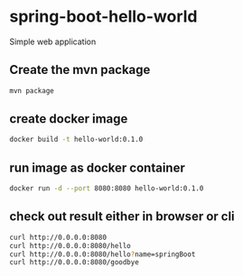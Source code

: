 # spring-boot-hello-world
Simple web application

## Create the mvn package
```bash
mvn package
```
## create docker image
```bash
docker build -t hello-world:0.1.0
```

## run image as docker container
```bash
docker run -d --port 8080:8080 hello-world:0.1.0
```

## check out result either in browser or cli
```bash
curl http://0.0.0.0:8080
curl http://0.0.0.0:8080/hello
curl http://0.0.0.0:8080/hello?name=springBoot
curl http://0.0.0.0:8080/goodbye
```
